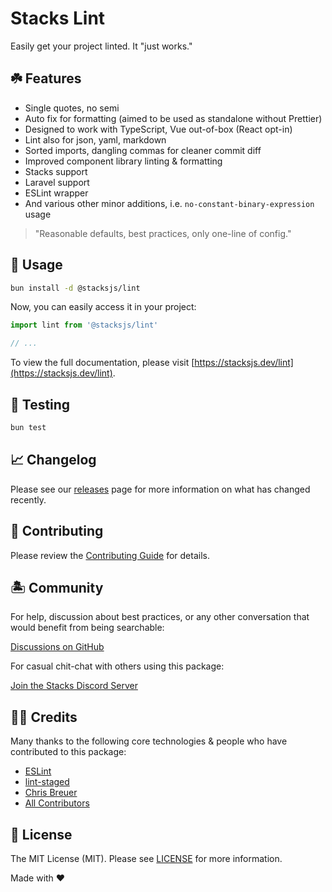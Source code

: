 # Stacks Lint

Easily get your project linted. It "just works."

## ☘️ Features

- Single quotes, no semi
- Auto fix for formatting (aimed to be used as standalone without Prettier)
- Designed to work with TypeScript, Vue out-of-box (React opt-in)
- Lint also for json, yaml, markdown
- Sorted imports, dangling commas for cleaner commit diff
- Improved component library linting & formatting
- Stacks support
- Laravel support
- ESLint wrapper
- And various other minor additions, i.e. `no-constant-binary-expression` usage

> "Reasonable defaults, best practices, only one-line of config."

## 🤖 Usage

```bash
bun install -d @stacksjs/lint
```

Now, you can easily access it in your project:

```js
import lint from '@stacksjs/lint'

// ...
```

To view the full documentation, please visit [https://stacksjs.dev/lint](https://stacksjs.dev/lint).

## 🧪 Testing

```bash
bun test
```

## 📈 Changelog

Please see our [releases](https://github.com/stacksjs/stacks/releases) page for more information on what has changed recently.

## 🚜 Contributing

Please review the [Contributing Guide](https://github.com/stacksjs/contributing) for details.

## 🏝 Community

For help, discussion about best practices, or any other conversation that would benefit from being searchable:

[Discussions on GitHub](https://github.com/stacksjs/stacks/discussions)

For casual chit-chat with others using this package:

[Join the Stacks Discord Server](https://discord.ow3.org)

## 🙏🏼 Credits

Many thanks to the following core technologies & people who have contributed to this package:

- [ESLint](https://github.com/eslint/eslint)
- [lint-staged](https://github.com/okonet/lint-staged)
- [Chris Breuer](https://github.com/chrisbbreuer)
- [All Contributors](../../contributors)

## 📄 License

The MIT License (MIT). Please see [LICENSE](https://github.com/stacksjs/stacks/tree/main/LICENSE.md) for more information.

Made with ❤️
